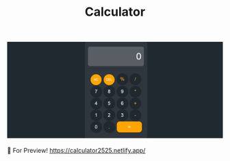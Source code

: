 <h1 align="center">Calculator</h1>
<br><br>
<img src="/Calculator/preview.png">
<br><br>
🚀 For Preview!
<a href="https://calculator2525.netlify.app/" target="_blank">
https://calculator2525.netlify.app/
</a>
